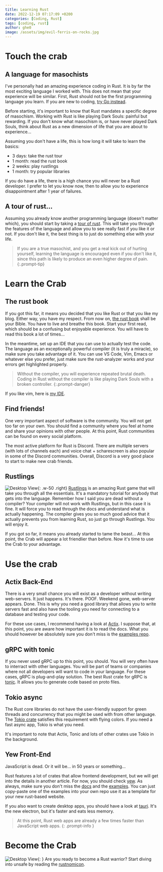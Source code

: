 ```yaml
---
title: Learning Rust
date: 2022-12-19 07:17:09 +0200
categories: [Coding, Rust]
tags: [coding, rust]
author: ghe0
image: /assets/img/evil-ferris-on-rocks.jpg
---
```


# Touch the crab

## A language for masochists

I've personally had an amazing experience coding in Rust. It is by far the most exciting language I worked with. This does not mean that your experience will be similar. First, Rust should not be the first programming language you learn. If you are new to coding, [try Go instead](/posts/go-king-of-enterprise). 

Before starting, it's important to know that Rust mandates a specific degree of masochism. Working with Rust is like playing Dark Souls: painful but rewarding. If you don't know what masochism is, or have never played Dark Souls, think about Rust as a new dimension of life that you are about to experience...

Assuming you don't have a life, this is how long it will take to learn the basics:
  * 3 days: take the rust tour
  * 1 month: read the rust book
  * 2 weeks: play rustlings
  * 1 month: try popular libraries

If you do have a life, there is a high chance you will never be a Rust developer. I prefer to let you know now, then to allow you to experience disappointment after 1 year of failures.

## A tour of rust...

Assuming you already know another programming language (doesn't matter which), you should start by taking a [tour of rust](https://tourofrust.com/). This will take you through the features of the language and allow you to see really fast if you like it or not. If you don't like it, the best thing is to just do something else with your life.

> If you are a true masochist, and you get a real kick out of hurting yourself, learning the language is encouraged even if you don't like it, since this path is likely to produce an even higher degree of pain.
{:.prompt-tip}

# Learn the Crab

## The rust book

If you got this far, it means you decided that you like Rust or that you like my blog. Either way, you have my respect. From now on, [the rust book](https://doc.rust-lang.org/stable/book/) shall be your Bible. You have to live and breathe this book. Start your first read, which should be a confusing but enjoyable experience. You will have to read this book a lot of times...

In the meantime, set up an IDE that you can use to actually test the code. The language as an exceptionally powerful compiler (it is truly a miracle), so make sure you take advantage of it. You can use VS Code, Vim, Emacs or whatever else you prefer, just make sure the rust-analyzer works and your errors get highlighted properly.

> Without the compiler, you will experience repeated brutal death. Coding in Rust without the compiler is like playing Dark Souls with a broken controller.
{:.prompt-danger}

If you like vim, here is [my IDE](https://codeberg.org/gunix/nvim-rust-ide).

## Find friends!

One very important aspect of software is the community. You will not get too far on your own. You should find a community where you feel at home and share your opinions with other people. At this point, Rust communities can be found on every social platform.

The most active platform for Rust is Discord. There are multiple servers (with lots of channels each) and voice chat + scharescreen is also popular in some of the Discord communities. Overall, Discord is a very good place to start to make new crab friends.

## Rustlings

![Desktop View](/assets/img/happy-ferris.jpg){: .w-50 .right}
[Rustlings](https://github.com/rust-lang/rustlings) is an amazing Rust game that will take you through all the essentials. It's a mandatory tutorial for anybody that gets into the language. Remember how I said you are dead without a compiler? Your compiler will not work with Rustlings, but in this case it is fine. It will force you to read through the docs and understand what is actually happening. The compiler gives you so much good advice that it actually prevents you from learning Rust, so just go through Rustlings. You will enjoy it.

If you got so far, it means you already started to tame the beast... At this point, the Crab will appear a lot friendlier than before. Now it's time to use the Crab to your advantage.

# Use the crab

## Actix Back-End

There is a very small chance you will exist as a developer without writing web-servers. It just happens. It's there. POOF. Weekend gone, web-server appears. Done. This is why you need a good library that allows you to write servers fast and also have the tooling you need for connecting to a database and testing your code.

For these use cases, I recommend having a look at [Actix](https://actix.rs/). I suppose that, at this point, you are aware how important it is to read the docs. What you should however be absolutely sure you don't miss is the [examples repo](https://github.com/actix/examples#readme).

## gRPC with tonic

If you never used gRPC up to this point, you should. You will very often have to interract with other languages. You will be part of teams or companies where not all developers will want to code in your language. For these cases, gRPC is plug-and-play solution. The best Rust crate for gRPC is [tonic](https://docs.rs/tonic/latest/tonic/). It allows you to generate code based on proto files.

## Tokio async

The Rust core libraries do not have the user-friendly support for green threads and concurrency that you might be used with from other language. The [Tokio crate](https://tokio.rs/) satisfies this requirement with flying colors. If you need a fast async app, Tokio is what you need.

It's important to note that Actix, Tonic and lots of other crates use Tokio in the background.

## Yew Front-End

JavaScript is dead. Or it will be... in 50 years or something...

Rust features a lot of crates that allow frontend development, but we will get into the details in another article. For now, you should check [yew](https://yew.rs/). As always, make sure you don't miss the [docs](https://yew.rs/docs/getting-started/introduction) and the [examples](https://github.com/yewstack/yew/tree/master/examples). You can just copy-paste one of the examples into your own repo use it as a template for your new rust-based website.

If you also want to create desktop apps, you should have a look at [tauri](https://tauri.app/). It's the new electron, but it's faster and eats less memory.

> At this point, Rust web apps are already a few times faster than JavaScript web apps.
{: .prompt-info }

# Become the Crab

![Desktop View](/assets/img/ferris-warrior-on-rock.jpg){: }
Are you ready to become a Rust warrior? Start diving into unsafe by reading the [rustnomicon](https://doc.rust-lang.org/nomicon/).
